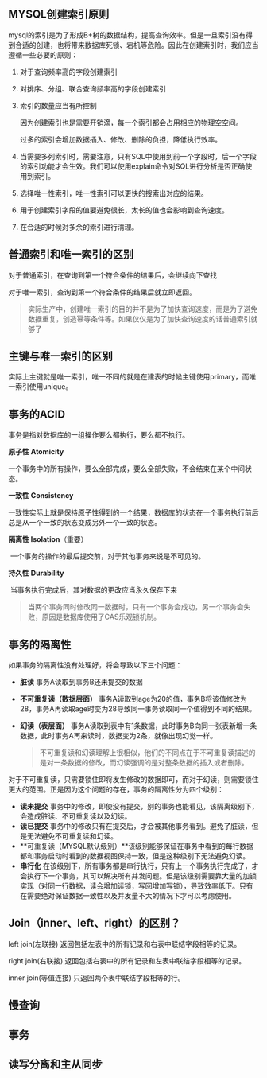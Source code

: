 ## MYSQL创建索引原则

mysql的索引是为了形成B+树的数据结构，提高查询效率。但是一旦索引没有得到合适的创建，也将带来数据库死锁、宕机等危险。因此在创建索引时，我们应当遵循一些必要的原则：

1. 对于查询频率高的字段创建索引

2. 对排序、分组、联合查询频率高的字段创建索引

3. 索引的数量应当有所控制

   因为创建索引也是需要开销滴，每一个索引都会占用相应的物理空空间。

   过多的索引会增加数据插入、修改、删除的负担，降低执行效率。

4. 当需要多列索引时，需要注意，只有SQL中使用到前一个字段时，后一个字段的索引功能才会生效。我们可以使用explain命令对SQL进行分析是否正确使用到索引。

5. 选择唯一性索引，唯一性索引可以更快的搜索出对应的结果。

6. 用于创建索引字段的值要避免很长，太长的值也会影响到查询速度。

7. 在合适的时候对多余的索引进行清理。

## 普通索引和唯一索引的区别

对于普通索引，在查询到第一个符合条件的结果后，会继续向下查找

对于唯一索引，查询到第一个符合条件的结果后就立即返回。

> 实际生产中，创建唯一索引的目的并不是为了加快查询速度，而是为了避免数据重复，创造幂等条件等。如果仅仅是为了加快查询速度的话普通索引就够了

## 主键与唯一索引的区别

实际上主键就是唯一索引，唯一不同的就是在建表的时候主键使用primary，而唯一索引使用unique。

## 事务的ACID

事务是指对数据库的一组操作要么都执行，要么都不执行。

**原子性 Atomicity**

​	一个事务中的所有操作，要么全部完成，要么全部失败，不会结束在某个中间状态。

**一致性 Consistency**

​	一致性实际上就是保持原子性得到的一个结果，数据库的状态在一个事务执行前后总是从一个一致的状态变成另外一个一致的状态。

**隔离性 Isolation**（重要）

​	一个事务的操作的最后提交前，对于其他事务来说是不可见的。

**持久性 Durability**

​	当事务执行完成后，其对数据的更改应当永久保存下来

> 当两个事务同时修改同一数据时，只有一个事务会成功，另一个事务会失败，原因是数据库使用了CAS乐观锁机制。

## 事务的隔离性

如果事务的隔离性没有处理好，将会导致以下三个问题：

- **脏读**	事务A读取到事务B还未提交的数据

- **不可重复读（数据层面）**	事务A读取到age为20的值，事务B将该值修改为28，事务A再读取age时变为28导致同一事务读取同一个值得到不同的结果。

- **幻读（表层面）**	事务A读取到表中有1条数据，此时事务B向同一张表新增一条数据，此时事务A再来读时，数据变为2条，就像出现幻觉一样。

  > 不可重复读和幻读理解上很相似，他们的不同点在于不可重复读描述的是对一条数据的修改，而幻读强调的是对整条数据的插入或者删除。

对于不可重复读，只需要锁住即将发生修改的数据即可，而对于幻读，则需要锁住更大的范围。正是因为这个问题的存在，事务的隔离性分为四个级别：

- **读未提交**	事务中的修改，即使没有提交，别的事务也能看见，该隔离级别下，会造成脏读、不可重复读以及幻读。
- **读已提交**	事务中的修改只有在提交后，才会被其他事务看到。避免了脏读，但是无法避免不可重复读和幻读。
- **可重复读（MYSQL默认级别）**该级别能够保证在事务中看到的每行数据都和事务启动时看到的数据视图保持一致，但是这种级别下无法避免幻读。
- **串行化**	在该级别下，所有事务都是串行执行，只有上一个事务执行完成了，才会执行下一个事务，其可以解决所有并发问题。但是该级别需要靠大量的加锁实现（对同一行数据，读会增加读锁，写回增加写锁），导致效率低下。只有在需要绝对保证数据一致性以及并发量不大的情况下才可以考虑使用。

## Join（inner、left、right）的区别？

left join(左联接) 返回包括左表中的所有记录和右表中联结字段相等的记录。

right join(右联接) 返回包括右表中的所有记录和左表中联结字段相等的记录。

inner join(等值连接) 只返回两个表中联结字段相等的行。

## 慢查询

## 事务

## 读写分离和主从同步